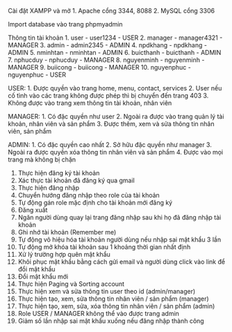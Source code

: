 Cài đặt XAMPP và mở 
	1. Apache cổng 3344, 8088
	2. MySQL cổng 3306

Import database vào trang phpmyadmin

Thông tin tài khoản
	1. user - user1234 - USER
	2. manager - manager4321 - MANAGER
    	3. admin - admin2345 - ADMIN
    	4. npdkhang - npdkhang - ADMIN
    	5. nminhtan - nminhtan - ADMIN
    	6. buicthanh - buicthanh - ADMIN
    	7. nphucduy - nphucduy - MANAGER
    	8. nguyenminh - nguyenminh - MANAGER
    	9. buiicong - buiicong - MANAGER
    	10. nguyenphuc - nguyenphuc - USER

USER:
    	1. Được quyền vào trang home, menu, contact, services
	2. User nếu cố tình vào các trang không được phép thì bị chuyển đến trang 403
	3. Không được vào trang xem thông tin tài khoản, nhân viên

MANAGER:
    	1. Có đặc quyền như user
	2. Ngoài ra được vào trang quản lý tài khoản, nhân viên và sản phẩm
    	3. Được thêm, xem và sửa thông tin nhân viên, sản phẩm

ADMIN:
    	1. Có đặc quyền cao nhất
    	2. Sở hữu đặc quyền như manager
    	3. Ngoài ra được quyền xóa thông tin nhân viên và sản phẩm
    	4. Được vào mọi trang mà không bị chặn

1. Thực hiện đăng ký tài khoản
2. Xác thực tài khoản đã đăng ký qua gmail
3. Thực hiện đăng nhập
4. Chuyển hướng đăng nhập theo role của tài khoản
5. Tự động gán role mặc định cho tài khoản mới đăng ký
6. Đăng xuất
7. Ngăn người dùng quay lại trang đăng nhập sau khi họ đã đăng nhập tài khoản
8. Ghi nhớ tài khoản (Remember me)
9. Tự động vô hiệu hóa tài khoản người dùng nếu nhập sai mật khẩu 3 lần
10. Tự động mở khóa tài khoản sau 1 khoảng thời gian nhất định
11. Xử lý trường hợp quên mật khẩu
12. Khôi phục mật khẩu bằng cách gửi email và người dùng click vào link để đổi mật khẩu
13. Đổi mật khẩu mới
14. Thực hiện Paging và Sorting account
15. Thực hiện xem và sửa thông tin user theo id (admin/manager)
16. Thực hiện tạo, xem, sửa thông tin nhân viên / sản phẩm (manager)
17. Thực hiện tạo, xem, sửa, xóa thông tin nhân viên / sản phẩm (admin)
18. Role USER / MANAGER không thể vào được trang admin
19. Giảm số lần nhập sai mật khẩu xuống nếu đăng nhập thành công
